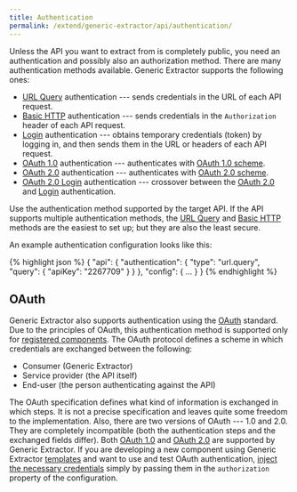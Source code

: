 ```yaml
---
title: Authentication
permalink: /extend/generic-extractor/api/authentication/
---
```


Unless the API you want to extract from is completely public, you need an authentication and possibly also an authorization method. 
There are many authentication methods available. Generic Extractor supports the following ones:

- [URL Query](/extend/generic-extractor/api/authentication/query/) authentication --- sends credentials in the URL of each API request.
- [Basic HTTP](/extend/generic-extractor/api/authentication/basic/) authentication --- sends credentials in the `Authorization` header of each API request.
- [Login](/extend/generic-extractor/api/authentication/login) authentication --- obtains temporary credentials (token) by logging in, 
and then sends them in the URL or headers of each API request.
- [OAuth 1.0](/extend/generic-extractor/api/authentication/oauth10/) authentication --- authenticates with [OAuth 1.0 scheme](#oauth). 
- [OAuth 2.0](/extend/generic-extractor/api/authentication/oauth20/) authentication --- authenticates with [OAuth 2.0 scheme](#oauth). 
- [OAuth 2.0 Login](/extend/generic-extractor/api/authentication/oauth20/) authentication --- 
crossover between the [OAuth 2.0](/extend/generic-extractor/api/authentication/oauth20/) and 
[Login](/extend/generic-extractor/api/authentication/login/) authentication.

Use the authentication method supported by the target API. If the API supports multiple 
authentication methods, the [URL Query](/extend/generic-extractor/api/authentication/query/) and
[Basic HTTP](/extend/generic-extractor/api/authentication/basic/) methods are the easiest to set up; but they
are also the least secure.

An example authentication configuration looks like this: 

{% highlight json %}
{
    "api": {
        "authentication": {
            "type": "url.query",
            "query": {
                "apiKey": "2267709"
            }
        }
    },
    "config": {
        ...
    }
}
{% endhighlight %}

## OAuth
Generic Extractor also supports authentication using the [OAuth](https://en.wikipedia.org/wiki/OAuth) standard.
Due to the principles of OAuth, this authentication method is supported only for [registered components](/extend/generic-extractor/registration/).
The OAuth protocol defines a scheme in which credentials are exchanged between the following:

- Consumer (Generic Extractor)
- Service provider (the API itself)
- End-user (the person authenticating against the API)

The OAuth specification defines what kind of information is exchanged in which steps. It is not a precise
specification and leaves quite some freedom to the implementation. Also, there are two versions of 
OAuth --- 1.0 and 2.0. They are completely incompatible (both the authentication steps and the exchanged fields differ).
Both [OAuth 1.0](/extend/generic-extractor/api/authentication/oauth10/)
and  [OAuth 2.0](/extend/generic-extractor/api/authentication/oauth20/)
are supported by Generic Extractor. If you are developing a new component using Generic Extractor
[templates](/extend/generic-extractor/registration/#submission) and want to use and test OAuth authentication, 
[inject the necessary credentials](/extend/common-interface/oauth/#credentials-injection) simply by passing them
in the `authorization` property of the configuration.
